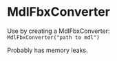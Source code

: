 # MdlFbxConverter

Use by creating a MdlFbxConverter:  
``` MdlFbxConverter("path to mdl") ```  

Probably has memory leaks.
